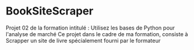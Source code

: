 # BookSiteScraper
Projet 02 de la formation 
intitulé : Utilisez les bases de Python pour l'analyse de marché
Ce projet dans le cadre de ma formation, consiste à Scrapper un site de livre spécialement fourni par le formateur


